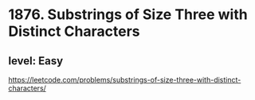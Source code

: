 # 1876. Substrings of Size Three with Distinct Characters
## level: Easy

https://leetcode.com/problems/substrings-of-size-three-with-distinct-characters/
